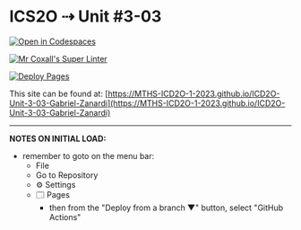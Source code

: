 # ICS2O ⇢ Unit #3-03

[![Open in Codespaces](https://classroom.github.com/assets/launch-codespace-7f7980b617ed060a017424585567c406b6ee15c891e84e1186181d67ecf80aa0.svg)](https://classroom.github.com/open-in-codespaces?assignment_repo_id=14619329)

[![Mr Coxall's Super Linter](https://github.com/MTHS-ICD2O-1-2023/ICD2O-Unit-3-03-Gabriel-Zanardi/workflows/Mr%20Coxall's%20Super%20Linter/badge.svg)](https://github.com/MTHS-ICD2O-1-2023/ICD2O-Unit-3-03-Gabriel-Zanardi/actions)

[![Deploy Pages](https://github.com/MTHS-ICD2O-1-2023/ICD2O-Unit-3-03-Gabriel-Zanardi/workflows/Deploy%20Pages/badge.svg)](https://github.com/MTHS-ICD2O-1-2023/ICD2O-Unit-3-03-Gabriel-Zanardi/actions)

This site can be found at: [https://MTHS-ICD2O-1-2023.github.io/ICD2O-Unit-3-03-Gabriel-Zanardi](https://MTHS-ICD2O-1-2023.github.io/ICD2O-Unit-3-03-Gabriel-Zanardi)

---

**NOTES ON INITIAL LOAD:**
- remember to goto on the menu bar:
  - File
  - Go to Repository
  - ⚙ Settings
  - 🗔 Pages
    - then from the "Deploy from a branch ▼" button, select "GitHub Actions"
